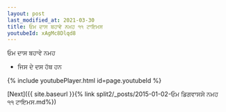 ```yaml
---
layout: post
last_modified_at: 2021-03-30
title: ਓਮ ਦਾਸ ਬਹਾਵੇ ਨਮਹ ੧੧ ਟਾਇਮਸ
youtubeId: xAgMc8Dlqd8
---
```

 
 
 ਓਮ ਦਾਸ ਬਹਾਵੇ ਨਮਹ  
 
 -  ਜਿਸ ਦੇ ਦਸ ਹੱਥ ਹਨ 
 
  
 
  
 
 
 
 
 
 


{% include youtubePlayer.html id=page.youtubeId %}
 
[Next]({{ site.baseurl }}{% link  split2/_posts/2015-01-02-ਓਮ ਡਿਗਵਾਸਸੇ ਨਮਹ ੧੧ ਟਾਇਮਸ.md%})
 

